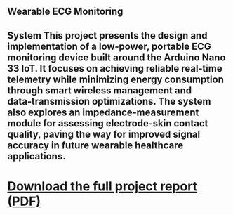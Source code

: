 ## Wearable ECG Monitoring 
System This project presents the design and implementation of a low‑power, portable ECG monitoring device built around the Arduino Nano 33 IoT. It focuses on achieving reliable real‑time telemetry while minimizing energy consumption through smart wireless management and data‑transmission optimizations. The system also explores an impedance‑measurement module for assessing electrode‑skin contact quality, paving the way for improved signal accuracy in future wearable healthcare applications.
--

# [Download the full project report (PDF)](https://drive.google.com/file/d/12qlmqc8IfWwISucRezgqM2xRMxlNn1sp/view?usp=sharing)
